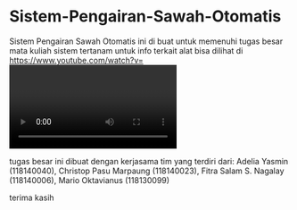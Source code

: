 # Sistem-Pengairan-Sawah-Otomatis
Sistem Pengairan Sawah Otomatis ini di buat untuk memenuhi tugas besar mata kuliah sistem tertanam untuk info terkait alat bisa dilihat di
https://www.youtube.com/watch?v=<VIDEO ID>
https://youtu.be/lLsy1yIjj84<VIDEO URL>

  
tugas besar ini dibuat dengan kerjasama tim yang terdiri dari:
Adelia Yasmin (118140040), Christop Pasu Marpaung (118140023), Fitra Salam S. Nagalay (118140006), Mario Oktavianus (118130099)

terima kasih 
